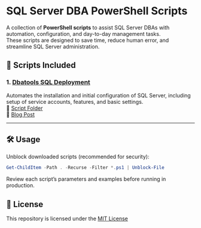 # SQL Server DBA PowerShell Scripts

A collection of **PowerShell scripts** to assist SQL Server DBAs with automation, configuration, and day-to-day management tasks.  
These scripts are designed to save time, reduce human error, and streamline SQL Server administration.

## 📂 Scripts Included


### 1. [Dbatools SQL Deployment](./scripts/DBatools%20SQL%20Deployment/)
Automates the installation and initial configuration of SQL Server, including setup of service accounts, features, and basic settings.  
📁 [Script Folder](./scripts/DBatools%20SQL%20Deployment/)  
📝 [Blog Post]()

---
<!--
### 2. [Backup-Databases.ps1](./Backup-Databases)
Performs full, differential, or log backups across all databases on an instance. Includes retention options for cleanup.  
📁 [Script Folder](./Backup-Databases)  
📝 [Blog Post](https://straightpathsql.com/archives/2025/07/sql-server-backup-automation-with-powershell/)

---

### 3. [Check-SQLJobs.ps1](./Check-SQLJobs)
Checks SQL Agent job history for failures and sends alerts/reports. Helps stay on top of failed jobs without digging into SSMS.  
📁 [Script Folder](./Check-SQLJobs)  
📝 [Blog Post](https://straightpathsql.com/archives/2025/06/monitoring-sql-agent-jobs-powershell/)

---

### 4. [Monitor-DiskUsage.ps1](./Monitor-DiskUsage)
Monitors disk space and database file growth to prevent outages caused by unexpected space issues.  
📁 [Script Folder](./Monitor-DiskUsage)  
📝 [Blog Post](https://straightpathsql.com/archives/2025/05/sql-server-disk-monitoring-with-powershell/)

-->


## 🛠 Usage

Unblock downloaded scripts (recommended for security):

``` PowerShell
Get-ChildItem -Path . -Recurse -Filter *.ps1 | Unblock-File
```

Review each script’s parameters and examples before running in production.
 
## 📜 License

This repository is licensed under the [MIT License](https://mit-license.org/)
